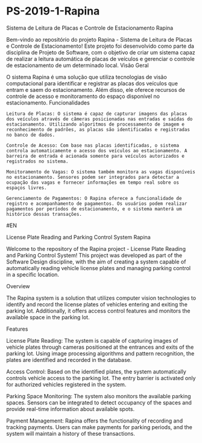 # PS-2019-1-Rapina
Sistema de Leitura de Placas e Controle de Estacionamento Rapina

Bem-vindo ao repositório do projeto Rapina - Sistema de Leitura de Placas e Controle de Estacionamento! Este projeto foi desenvolvido como parte da disciplina de Projeto de Software, com o objetivo de criar um sistema capaz de realizar a leitura automática de placas de veículos e gerenciar o controle de estacionamento de um determinado local.
Visão Geral

O sistema Rapina é uma solução que utiliza tecnologias de visão computacional para identificar e registrar as placas dos veículos que entram e saem do estacionamento. Além disso, ele oferece recursos de controle de acesso e monitoramento do espaço disponível no estacionamento.
Funcionalidades

    Leitura de Placas: O sistema é capaz de capturar imagens das placas dos veículos através de câmeras posicionadas nas entradas e saídas do estacionamento. Utilizando algoritmos de processamento de imagem e reconhecimento de padrões, as placas são identificadas e registradas no banco de dados.

    Controle de Acesso: Com base nas placas identificadas, o sistema controla automaticamente o acesso dos veículos ao estacionamento. A barreira de entrada é acionada somente para veículos autorizados e registrados no sistema.

    Monitoramento de Vagas: O sistema também monitora as vagas disponíveis no estacionamento. Sensores podem ser integrados para detectar a ocupação das vagas e fornecer informações em tempo real sobre os espaços livres.

    Gerenciamento de Pagamentos: O Rapina oferece a funcionalidade de registro e acompanhamento de pagamentos. Os usuários podem realizar pagamentos por períodos de estacionamento, e o sistema manterá um histórico dessas transações.

#EN

License Plate Reading and Parking Control System Rapina

Welcome to the repository of the Rapina project - License Plate Reading and Parking Control System! This project was developed as part of the Software Design discipline, with the aim of creating a system capable of automatically reading vehicle license plates and managing parking control in a specific location.

Overview

The Rapina system is a solution that utilizes computer vision technologies to identify and record the license plates of vehicles entering and exiting the parking lot. Additionally, it offers access control features and monitors the available space in the parking lot.

Features

License Plate Reading: The system is capable of capturing images of vehicle plates through cameras positioned at the entrances and exits of the parking lot. Using image processing algorithms and pattern recognition, the plates are identified and recorded in the database.

Access Control: Based on the identified plates, the system automatically controls vehicle access to the parking lot. The entry barrier is activated only for authorized vehicles registered in the system.

Parking Space Monitoring: The system also monitors the available parking spaces. Sensors can be integrated to detect occupancy of the spaces and provide real-time information about available spots.

Payment Management: Rapina offers the functionality of recording and tracking payments. Users can make payments for parking periods, and the system will maintain a history of these transactions.
